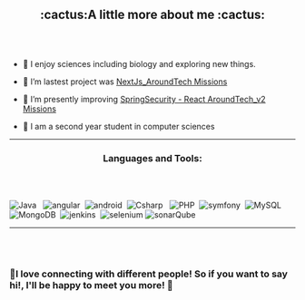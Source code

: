 <h2 align="center">:cactus:A little more about me :cactus:</h2>
<br><br>

- :leaves: I enjoy sciences including biology and exploring new things.

- 💜 I’m lastest project was [NextJs_AroundTech Missions](https://github.com/Elshindr/AroundTech-NextJs)

- 👾 I’m presently improving [SpringSecurity - React AroundTech_v2 Missions](https://github.com/Elshindr/AroundTech_v2)

- 🌴 I am a second year student in computer sciences

<hr>
<h3 align="center">Languages and Tools:</h3>
<br><br>

![Java](https://img.shields.io/badge/-Java-333333?style=flat&logo=Java) &nbsp;
 ![angular](https://img.shields.io/badge/-Angular-333333?style=flat&logo=Angular)&nbsp;
  ![android](https://img.shields.io/badge/-Android-333333?style=flat&logo=android)&nbsp;
 ![Csharp](https://img.shields.io/badge/-Cshp-333333?style=flat&logo=C%2B%2B) &nbsp;
 ![PHP](https://img.shields.io/badge/-Php-333333?style=flat&logo=php)&nbsp;
  ![symfony](https://img.shields.io/badge/-react-333333?style=flat&logo=react)&nbsp;
 ![MySQL](https://img.shields.io/badge/-MySQL-333333?style=flat&logo=mysql)&nbsp; ![MongoDB](https://img.shields.io/badge/-MongoDB-333333?style=flat&logo=mongodb)&nbsp;
 ![jenkins](https://img.shields.io/badge/-jenkins-333333?style=flat&logo=jenkins)&nbsp; ![selenium](https://img.shields.io/badge/-docker-333333?style=flat&logo=docker)&nbsp;![sonarQube](https://img.shields.io/badge/-sonarQube-333333?style=flat&logo=sonarQube)

<hr><br><br>


<h3>🌾I love connecting with different people! So if you want to say hi!, I'll be happy to meet you more! 🌾</h3>          
